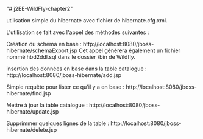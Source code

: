 "# j2EE-WildFly-chapter2" 

utilisation simple du hibernate avec fichier de hibernate.cfg.xml.  

L'utilisation se fait avec l'appel des méthodes suivantes : 

Création du schéma en base : 
http://localhost:8080/jboss-hibernate/schemaExport.jsp
Cet appel générera également un fichier nommé hbd2ddl.sql dans le dossier /bin de Wildfly. 

insertion des données en base dans la table catalogue : 
http://localhost:8080/jboss-hibernate/add.jsp

Simple requête pour lister ce qu'il y a en base : 
http://localhost:8080/jboss-hibernate/find.jsp

Mettre à jour la table catalogue : 
http://localhost:8080/jboss-hibernate/update.jsp

Supprimmer quelques lignes de la table : 
http://localhost:8080/jboss-hibernate/delete.jsp

